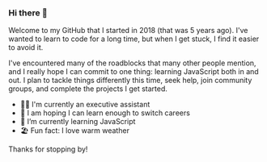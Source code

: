 ### Hi there 👋

Welcome to my GitHub that I started in 2018 (that was 5 years ago). I've wanted to learn to code for a long time, but when I get stuck, I find it easier to avoid it. 

I've encountered many of the roadblocks that many other people mention, and I really hope I can commit to one thing: learning JavaScript both in and out. I plan to tackle things differently this time, seek help, join community groups, and complete the projects I get started. 

- 👩‍💼 I'm currently an executive assistant
- 🔭 I am hoping I can learn enough to switch careers
- 🌱 I’m currently learning JavaScript
- 🏖 Fun fact: I love warm weather

Thanks for stopping by!

